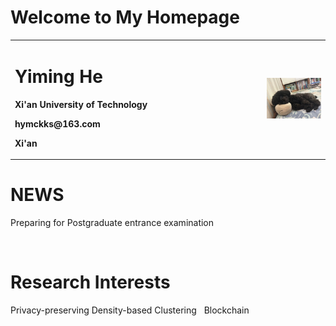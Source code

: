 # Welcome to My Homepage

<table border="0">
  <tr>
    <td width="80%">
      <h1>Yiming He</h1>
      <p><b>Xi'an University of Technology</b></p>
      <p><b>hymckks@163.com</b></p>
      <p><b>Xi'an</b></p>
    </td>
    <td width="20%">
      <img src="/头像.jpg" width="100%">   
    </td>
  </tr>
</table>

# NEWS 
Preparing for Postgraduate entrance examination

&nbsp;

# Research Interests
Privacy-preserving Density-based Clustering
&nbsp;
Blockchain
